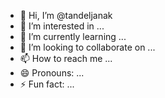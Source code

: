 - 👋 Hi, I’m @tandeljanak
- 👀 I’m interested in ...
- 🌱 I’m currently learning ...
- 💞️ I’m looking to collaborate on ...
- 📫 How to reach me ...
- 😄 Pronouns: ...
- ⚡ Fun fact: ...

<!---
tandeljanak/tandeljanak is a ✨ special ✨ repository because its `README.md` (this file) appears on your GitHub profile.
You can click the Preview link to take a look at your changes.
--->
